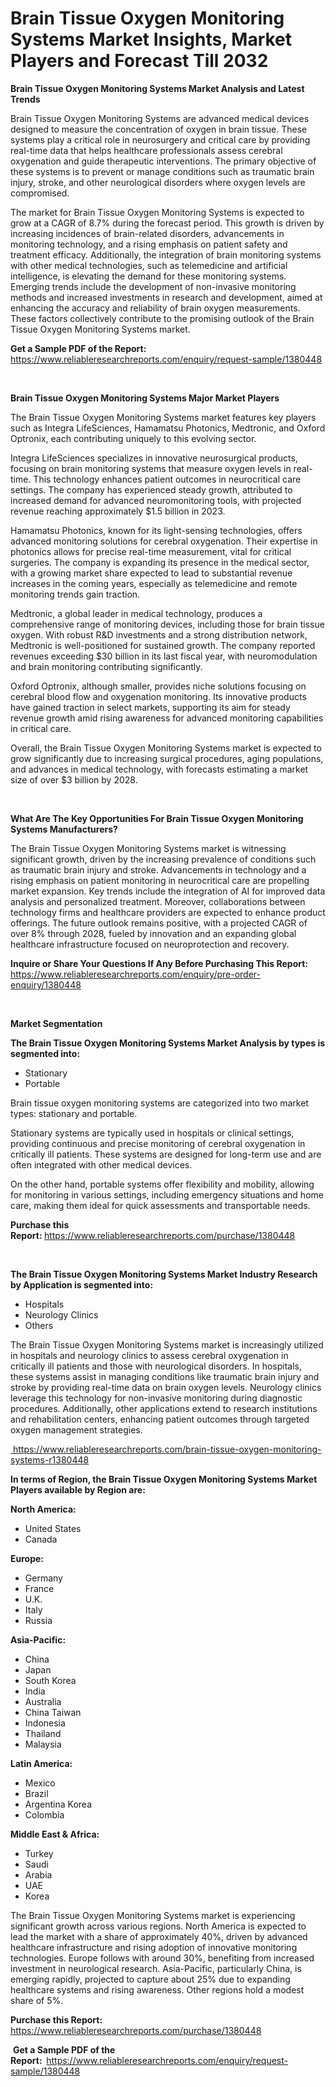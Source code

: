<p><h1>Brain Tissue Oxygen Monitoring Systems Market Insights, Market Players and Forecast Till 2032</h1></p><p><strong>Brain Tissue Oxygen Monitoring Systems Market Analysis and Latest Trends</strong></p>
<p><p>Brain Tissue Oxygen Monitoring Systems are advanced medical devices designed to measure the concentration of oxygen in brain tissue. These systems play a critical role in neurosurgery and critical care by providing real-time data that helps healthcare professionals assess cerebral oxygenation and guide therapeutic interventions. The primary objective of these systems is to prevent or manage conditions such as traumatic brain injury, stroke, and other neurological disorders where oxygen levels are compromised.</p><p>The market for Brain Tissue Oxygen Monitoring Systems is expected to grow at a CAGR of 8.7% during the forecast period. This growth is driven by increasing incidences of brain-related disorders, advancements in monitoring technology, and a rising emphasis on patient safety and treatment efficacy. Additionally, the integration of brain monitoring systems with other medical technologies, such as telemedicine and artificial intelligence, is elevating the demand for these monitoring systems. Emerging trends include the development of non-invasive monitoring methods and increased investments in research and development, aimed at enhancing the accuracy and reliability of brain oxygen measurements. These factors collectively contribute to the promising outlook of the Brain Tissue Oxygen Monitoring Systems market.</p></p>
<p><strong>Get a Sample PDF of the Report:&nbsp;</strong> <a href="https://www.reliableresearchreports.com/enquiry/request-sample/1380448?utm_campaign=2253&utm_medium=2&utm_source=Github&utm_content=ia&utm_term=14042025&utm_id=brain-tissue-oxygen-monitoring-systems">https://www.reliableresearchreports.com/enquiry/request-sample/1380448</a></p>
<p>&nbsp;</p>
<p><strong>Brain Tissue Oxygen Monitoring Systems Major Market Players</strong></p>
<p><p>The Brain Tissue Oxygen Monitoring Systems market features key players such as Integra LifeSciences, Hamamatsu Photonics, Medtronic, and Oxford Optronix, each contributing uniquely to this evolving sector.</p><p>Integra LifeSciences specializes in innovative neurosurgical products, focusing on brain monitoring systems that measure oxygen levels in real-time. This technology enhances patient outcomes in neurocritical care settings. The company has experienced steady growth, attributed to increased demand for advanced neuromonitoring tools, with projected revenue reaching approximately $1.5 billion in 2023.</p><p>Hamamatsu Photonics, known for its light-sensing technologies, offers advanced monitoring solutions for cerebral oxygenation. Their expertise in photonics allows for precise real-time measurement, vital for critical surgeries. The company is expanding its presence in the medical sector, with a growing market share expected to lead to substantial revenue increases in the coming years, especially as telemedicine and remote monitoring trends gain traction.</p><p>Medtronic, a global leader in medical technology, produces a comprehensive range of monitoring devices, including those for brain tissue oxygen. With robust R&D investments and a strong distribution network, Medtronic is well-positioned for sustained growth. The company reported revenues exceeding $30 billion in its last fiscal year, with neuromodulation and brain monitoring contributing significantly.</p><p>Oxford Optronix, although smaller, provides niche solutions focusing on cerebral blood flow and oxygenation monitoring. Its innovative products have gained traction in select markets, supporting its aim for steady revenue growth amid rising awareness for advanced monitoring capabilities in critical care.</p><p>Overall, the Brain Tissue Oxygen Monitoring Systems market is expected to grow significantly due to increasing surgical procedures, aging populations, and advances in medical technology, with forecasts estimating a market size of over $3 billion by 2028.</p></p>
<p>&nbsp;</p>
<p><strong>What Are The Key Opportunities For Brain Tissue Oxygen Monitoring Systems Manufacturers?</strong></p>
<p><p>The Brain Tissue Oxygen Monitoring Systems market is witnessing significant growth, driven by the increasing prevalence of conditions such as traumatic brain injury and stroke. Advancements in technology and a rising emphasis on patient monitoring in neurocritical care are propelling market expansion. Key trends include the integration of AI for improved data analysis and personalized treatment. Moreover, collaborations between technology firms and healthcare providers are expected to enhance product offerings. The future outlook remains positive, with a projected CAGR of over 8% through 2028, fueled by innovation and an expanding global healthcare infrastructure focused on neuroprotection and recovery.</p></p>
<p><strong>Inquire or Share Your Questions If Any Before Purchasing This Report:</strong> <a href="https://www.reliableresearchreports.com/enquiry/pre-order-enquiry/1380448?utm_campaign=2253&utm_medium=2&utm_source=Github&utm_content=ia&utm_term=14042025&utm_id=brain-tissue-oxygen-monitoring-systems">https://www.reliableresearchreports.com/enquiry/pre-order-enquiry/1380448</a></p>
<p>&nbsp;</p>
<p><strong>Market Segmentation</strong></p>
<p><strong>The Brain Tissue Oxygen Monitoring Systems Market Analysis by types is segmented into:</strong></p>
<p><ul><li>Stationary</li><li>Portable</li></ul></p>
<p><p>Brain tissue oxygen monitoring systems are categorized into two market types: stationary and portable. </p><p>Stationary systems are typically used in hospitals or clinical settings, providing continuous and precise monitoring of cerebral oxygenation in critically ill patients. These systems are designed for long-term use and are often integrated with other medical devices. </p><p>On the other hand, portable systems offer flexibility and mobility, allowing for monitoring in various settings, including emergency situations and home care, making them ideal for quick assessments and transportable needs.</p></p>
<p><strong>Purchase this Report:&nbsp;</strong><a href="https://www.reliableresearchreports.com/purchase/1380448?utm_campaign=2253&utm_medium=2&utm_source=Github&utm_content=ia&utm_term=14042025&utm_id=brain-tissue-oxygen-monitoring-systems">https://www.reliableresearchreports.com/purchase/1380448</a></p>
<p>&nbsp;</p>
<p><strong>The Brain Tissue Oxygen Monitoring Systems Market Industry Research by Application is segmented into:</strong></p>
<p><ul><li>Hospitals</li><li>Neurology Clinics</li><li>Others</li></ul></p>
<p><p>The Brain Tissue Oxygen Monitoring Systems market is increasingly utilized in hospitals and neurology clinics to assess cerebral oxygenation in critically ill patients and those with neurological disorders. In hospitals, these systems assist in managing conditions like traumatic brain injury and stroke by providing real-time data on brain oxygen levels. Neurology clinics leverage this technology for non-invasive monitoring during diagnostic procedures. Additionally, other applications extend to research institutions and rehabilitation centers, enhancing patient outcomes through targeted oxygen management strategies.</p></p>
<p><a href="https://www.reliableresearchreports.com/brain-tissue-oxygen-monitoring-systems-r1380448?utm_campaign=2253&utm_medium=2&utm_source=Github&utm_content=ia&utm_term=14042025&utm_id=brain-tissue-oxygen-monitoring-systems">&nbsp;https://www.reliableresearchreports.com/brain-tissue-oxygen-monitoring-systems-r1380448</a></p>
<p><strong>In terms of Region, the Brain Tissue Oxygen Monitoring Systems Market Players available by Region are:</strong></p>
<p>
    <p> <strong> North America: </strong>
        <ul>
            <li>United States</li>
            <li>Canada</li>
        </ul>
        </p> 
    <p> <strong> Europe: </strong>
        <ul>
            <li>Germany</li>
            <li>France</li>
            <li>U.K.</li>
            <li>Italy</li>
            <li>Russia</li>
        </ul>
        </p> 
    <p> <strong> Asia-Pacific: </strong>
        <ul>
            <li>China</li>
            <li>Japan</li>
            <li>South Korea</li>
            <li>India</li>
            <li>Australia</li>
            <li>China Taiwan</li>
            <li>Indonesia</li>
            <li>Thailand</li>
            <li>Malaysia</li>
        </ul>
        </p> 
    <p> <strong> Latin America: </strong>
        <ul>
            <li>Mexico</li>
            <li>Brazil</li>
            <li>Argentina Korea</li>
            <li>Colombia</li>
        </ul>
        </p> 
    <p> <strong> Middle East & Africa: </strong>
        <ul>
            <li>Turkey</li>
            <li>Saudi</li>
            <li>Arabia</li>
            <li>UAE</li>
            <li>Korea</li>
        </ul>
    </p>
    </p>
<p><p>The Brain Tissue Oxygen Monitoring Systems market is experiencing significant growth across various regions. North America is expected to lead the market with a share of approximately 40%, driven by advanced healthcare infrastructure and rising adoption of innovative monitoring technologies. Europe follows with around 30%, benefiting from increased investment in neurological research. Asia-Pacific, particularly China, is emerging rapidly, projected to capture about 25% due to expanding healthcare systems and rising awareness. Other regions hold a modest share of 5%.</p></p>
<p><strong>Purchase this Report: </strong><a href="https://www.reliableresearchreports.com/purchase/1380448?utm_campaign=2253&utm_medium=2&utm_source=Github&utm_content=ia&utm_term=14042025&utm_id=brain-tissue-oxygen-monitoring-systems">https://www.reliableresearchreports.com/purchase/1380448</a></p>
<p>&nbsp;<strong>Get a Sample PDF of the Report:&nbsp;&nbsp;</strong><a href="https://www.reliableresearchreports.com/enquiry/request-sample/1380448?utm_campaign=2253&utm_medium=2&utm_source=Github&utm_content=ia&utm_term=14042025&utm_id=brain-tissue-oxygen-monitoring-systems">https://www.reliableresearchreports.com/enquiry/request-sample/1380448</a></p>
<p><strong></strong></p>
<p><p></p><p></p><p></p></p>